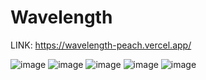 ﻿# Wavelength

LINK:  https://wavelength-peach.vercel.app/

![image](https://github.com/user-attachments/assets/aebe3eb7-563a-4cd3-b692-d72a3a1b2cbe)
![image](https://github.com/user-attachments/assets/1722ced0-ae7d-43d5-bf68-aeee795ad030)
![image](https://github.com/user-attachments/assets/3820bda1-df72-4320-afe1-a567627c04fd)
![image](https://github.com/user-attachments/assets/96a92c27-3bd5-4dd3-8538-0cacaccefef6)
![image](https://github.com/user-attachments/assets/c2e68cb7-86e3-49de-a756-7df44d014692)

